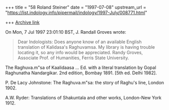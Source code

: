 +++
title = "58 Roland Steiner"
date = "1997-07-08"
upstream_url = "https://list.indology.info/pipermail/indology/1997-July/008771.html"

+++
[Archive link](https://list.indology.info/pipermail/indology/1997-July/008771.html)

On Mon,  7 Jul 1997 23:01:10 BST, J. Randall Groves wrote:

>Dear Indologists:
>Does anyone know of an available English translation of Kalidasa's
>Raghuvamsa. My library is having trouble locating it, so any info would
>be appreciated.  Randy Groves, Associate Prof. of Humanities, Ferris
>State University.

The Raghuva.m"sa of Kaalidaasa ... Ed. with a literal translation by Gopal 
Raghunatha Nandargikar. 2nd edition, Bombay 1891. [5th ed. Delhi 1982].

P. De Lacy Johnstone: The Raghuva.m"sa: the story of Raghu's line, London 
1902.

A.W. Ryder: Translations of Shakuntala and other works, London-New York 
1912.




